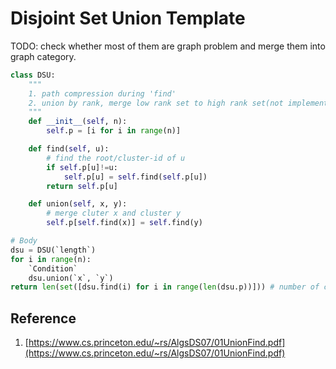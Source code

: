 # Disjoint Set Union Template

TODO: check whether most of them are graph problem and merge them into graph category.

``` py
class DSU:
    """
    1. path compression during 'find'
    2. union by rank, merge low rank set to high rank set(not implement in template)
    """
    def __init__(self, n):
        self.p = [i for i in range(n)]

    def find(self, u):
        # find the root/cluster-id of u
        if self.p[u]!=u:
            self.p[u] = self.find(self.p[u])
        return self.p[u]

    def union(self, x, y):
        # merge cluter x and cluster y
        self.p[self.find(x)] = self.find(y)

# Body
dsu = DSU(`length`)
for i in range(n):
    `Condition`
    dsu.union(`x`, `y`)
return len(set([dsu.find(i) for i in range(len(dsu.p))])) # number of connected component
```

## Reference

1. [https://www.cs.princeton.edu/~rs/AlgsDS07/01UnionFind.pdf](https://www.cs.princeton.edu/~rs/AlgsDS07/01UnionFind.pdf)
